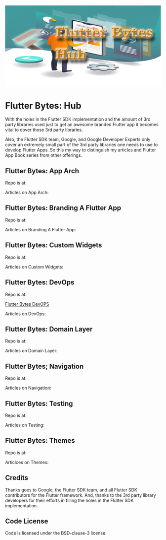 
![image header](./media/flutter-bytes-hub-image-header.png)


# Flutter Bytes: Hub

With the holes in the Flutter SDK implementation and the amount of 3rd party libraries used just to get an awesome branded Flutter app it becomes vital to cover those 3rd party libraries.

Also, the Flutter SDK team, Google, and Google Developer Experts only cover an extremely small part of the 3rd party libraries one needs to use to develop Flutter Apps. So this my way to distinguish my articles and Flutter App Book series from other offerings.


## Flutter Bytes: App Arch

Repo is at:

Articles on App Arch:


## Flutter Bytes: Branding A Flutter App

Repo is at:

Articles on Branding A Flutter App:


## Flutter Bytes: Custom Widgets

Repo is at:

Articles on Custom Widgets:


## Flutter Bytes: DevOps

Repo is at:

[Flutter Bytes DevOPS](https://github.com/fredgrott/flutter_bytes_devops)

Articles on DevOps:


[]()



## Flutter Bytes: Domain Layer

Repo is at:

Articles on Domain Layer:


## Flutter Bytes; Navigation

Repo is at:

Articles on Navigation:



## Flutter Bytes: Testing

Repo is at:

Articles on Testing:


## Flutter Bytes: Themes

Repo is at:

Articlces on Themes:


## Credits

Thanks goes to Google, the Flutter SDK team, and all Flutter SDK contributors for the Flutter framework. And, thanks to the 3rd party library developers for their efforts in filling the holes in the Flutter SDK implementation.



## Code License

Code is licensed under the BSD-clause-3 license.

